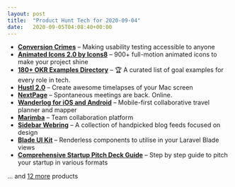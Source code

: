 ```yaml
---
layout: post
title:  "Product Hunt Tech for 2020-09-04"
date:   2020-09-05T04:08:40+00:00
---
```


* **[Conversion Crimes](https://www.producthunt.com/posts/conversion-crimes?utm_campaign=producthunt-api&utm_medium=api-v2&utm_source=Application%3A+Daily+Digest+RSS+v2+%28ID%3A+29748%29)** – Making usability testing accessible to anyone
* **[Animated Icons 2.0 by Icons8](https://www.producthunt.com/posts/animated-icons-2-0-by-icons8?utm_campaign=producthunt-api&utm_medium=api-v2&utm_source=Application%3A+Daily+Digest+RSS+v2+%28ID%3A+29748%29)** – 900+ full-motion animated icons to make your project shine
* **[180+ OKR Examples Directory](https://www.producthunt.com/posts/180-okr-examples-directory?utm_campaign=producthunt-api&utm_medium=api-v2&utm_source=Application%3A+Daily+Digest+RSS+v2+%28ID%3A+29748%29)** – 🏆 A curated list of goal examples for every role in tech.
* **[Hustl 2.0](https://www.producthunt.com/posts/hustl-2-0?utm_campaign=producthunt-api&utm_medium=api-v2&utm_source=Application%3A+Daily+Digest+RSS+v2+%28ID%3A+29748%29)** – Create awesome timelapses of your Mac screen
* **[NextPage](https://www.producthunt.com/posts/nextpage?utm_campaign=producthunt-api&utm_medium=api-v2&utm_source=Application%3A+Daily+Digest+RSS+v2+%28ID%3A+29748%29)** – Spontaneous meetings are back. Online.
* **[Wanderlog for iOS and Android](https://www.producthunt.com/posts/wanderlog-for-ios-and-android?utm_campaign=producthunt-api&utm_medium=api-v2&utm_source=Application%3A+Daily+Digest+RSS+v2+%28ID%3A+29748%29)** – Mobile-first collaborative travel planner and mapper
* **[Marimba](https://www.producthunt.com/posts/marimba?utm_campaign=producthunt-api&utm_medium=api-v2&utm_source=Application%3A+Daily+Digest+RSS+v2+%28ID%3A+29748%29)** – Team collaboration platform
* **[Sidebar Webring](https://www.producthunt.com/posts/sidebar-webring?utm_campaign=producthunt-api&utm_medium=api-v2&utm_source=Application%3A+Daily+Digest+RSS+v2+%28ID%3A+29748%29)** – A collection of handpicked blog feeds focused on design
* **[Blade UI Kit](https://www.producthunt.com/posts/blade-ui-kit?utm_campaign=producthunt-api&utm_medium=api-v2&utm_source=Application%3A+Daily+Digest+RSS+v2+%28ID%3A+29748%29)** – Renderless components to utilise in your Laravel Blade views
* **[Comprehensive Startup Pitch Deck Guide](https://www.producthunt.com/posts/comprehensive-startup-pitch-deck-guide?utm_campaign=producthunt-api&utm_medium=api-v2&utm_source=Application%3A+Daily+Digest+RSS+v2+%28ID%3A+29748%29)** – Step by step guide to pitch your startup in various formats

… and [12 more](https://www.producthunt.com/tech) products